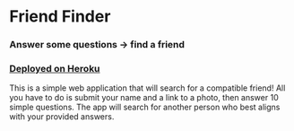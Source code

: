 # Friend Finder

### Answer some questions -> find a friend

### [Deployed on Heroku](https://bks-friend-finder.herokuapp.com/)

This is a simple web application that will search for a compatible friend! All you have to do is submit your name and a link to a photo, then answer 10 simple questions. The app will search for another person who best aligns with your provided answers.
